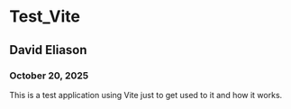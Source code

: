 # Test_Vite
## David Eliason
### October 20, 2025

This is a test application using Vite just to get used to it and how it works.
